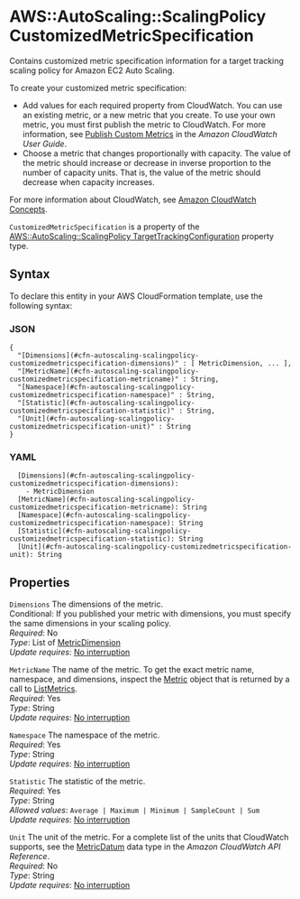 # AWS::AutoScaling::ScalingPolicy CustomizedMetricSpecification<a name="aws-properties-autoscaling-scalingpolicy-customizedmetricspecification"></a>

Contains customized metric specification information for a target tracking scaling policy for Amazon EC2 Auto Scaling\.

To create your customized metric specification:

- Add values for each required property from CloudWatch\. You can use an existing metric, or a new metric that you create\. To use your own metric, you must first publish the metric to CloudWatch\. For more information, see [Publish Custom Metrics](https://docs.aws.amazon.com/AmazonCloudWatch/latest/monitoring/publishingMetrics.html) in the _Amazon CloudWatch User Guide_\.
- Choose a metric that changes proportionally with capacity\. The value of the metric should increase or decrease in inverse proportion to the number of capacity units\. That is, the value of the metric should decrease when capacity increases\.

For more information about CloudWatch, see [Amazon CloudWatch Concepts](https://docs.aws.amazon.com/AmazonCloudWatch/latest/monitoring/cloudwatch_concepts.html)\.

`CustomizedMetricSpecification` is a property of the [AWS::AutoScaling::ScalingPolicy TargetTrackingConfiguration](https://docs.aws.amazon.com/AWSCloudFormation/latest/UserGuide/aws-properties-autoscaling-scalingpolicy-targettrackingconfiguration.html) property type\.

## Syntax<a name="aws-properties-autoscaling-scalingpolicy-customizedmetricspecification-syntax"></a>

To declare this entity in your AWS CloudFormation template, use the following syntax:

### JSON<a name="aws-properties-autoscaling-scalingpolicy-customizedmetricspecification-syntax.json"></a>

```
{
  "[Dimensions](#cfn-autoscaling-scalingpolicy-customizedmetricspecification-dimensions)" : [ MetricDimension, ... ],
  "[MetricName](#cfn-autoscaling-scalingpolicy-customizedmetricspecification-metricname)" : String,
  "[Namespace](#cfn-autoscaling-scalingpolicy-customizedmetricspecification-namespace)" : String,
  "[Statistic](#cfn-autoscaling-scalingpolicy-customizedmetricspecification-statistic)" : String,
  "[Unit](#cfn-autoscaling-scalingpolicy-customizedmetricspecification-unit)" : String
}
```

### YAML<a name="aws-properties-autoscaling-scalingpolicy-customizedmetricspecification-syntax.yaml"></a>

```
  [Dimensions](#cfn-autoscaling-scalingpolicy-customizedmetricspecification-dimensions):
    - MetricDimension
  [MetricName](#cfn-autoscaling-scalingpolicy-customizedmetricspecification-metricname): String
  [Namespace](#cfn-autoscaling-scalingpolicy-customizedmetricspecification-namespace): String
  [Statistic](#cfn-autoscaling-scalingpolicy-customizedmetricspecification-statistic): String
  [Unit](#cfn-autoscaling-scalingpolicy-customizedmetricspecification-unit): String
```

## Properties<a name="aws-properties-autoscaling-scalingpolicy-customizedmetricspecification-properties"></a>

`Dimensions` <a name="cfn-autoscaling-scalingpolicy-customizedmetricspecification-dimensions"></a>
The dimensions of the metric\.  
Conditional: If you published your metric with dimensions, you must specify the same dimensions in your scaling policy\.  
_Required_: No  
_Type_: List of [MetricDimension](aws-properties-autoscaling-scalingpolicy-metricdimension.md)  
_Update requires_: [No interruption](https://docs.aws.amazon.com/AWSCloudFormation/latest/UserGuide/using-cfn-updating-stacks-update-behaviors.html#update-no-interrupt)

`MetricName` <a name="cfn-autoscaling-scalingpolicy-customizedmetricspecification-metricname"></a>
The name of the metric\. To get the exact metric name, namespace, and dimensions, inspect the [Metric](https://docs.aws.amazon.com/AmazonCloudWatch/latest/APIReference/API_Metric.html) object that is returned by a call to [ListMetrics](https://docs.aws.amazon.com/AmazonCloudWatch/latest/APIReference/API_ListMetrics.html)\.  
_Required_: Yes  
_Type_: String  
_Update requires_: [No interruption](https://docs.aws.amazon.com/AWSCloudFormation/latest/UserGuide/using-cfn-updating-stacks-update-behaviors.html#update-no-interrupt)

`Namespace` <a name="cfn-autoscaling-scalingpolicy-customizedmetricspecification-namespace"></a>
The namespace of the metric\.  
_Required_: Yes  
_Type_: String  
_Update requires_: [No interruption](https://docs.aws.amazon.com/AWSCloudFormation/latest/UserGuide/using-cfn-updating-stacks-update-behaviors.html#update-no-interrupt)

`Statistic` <a name="cfn-autoscaling-scalingpolicy-customizedmetricspecification-statistic"></a>
The statistic of the metric\.  
_Required_: Yes  
_Type_: String  
_Allowed values_: `Average | Maximum | Minimum | SampleCount | Sum`  
_Update requires_: [No interruption](https://docs.aws.amazon.com/AWSCloudFormation/latest/UserGuide/using-cfn-updating-stacks-update-behaviors.html#update-no-interrupt)

`Unit` <a name="cfn-autoscaling-scalingpolicy-customizedmetricspecification-unit"></a>
The unit of the metric\. For a complete list of the units that CloudWatch supports, see the [MetricDatum](https://docs.aws.amazon.com/AmazonCloudWatch/latest/APIReference/API_MetricDatum.html) data type in the _Amazon CloudWatch API Reference_\.  
_Required_: No  
_Type_: String  
_Update requires_: [No interruption](https://docs.aws.amazon.com/AWSCloudFormation/latest/UserGuide/using-cfn-updating-stacks-update-behaviors.html#update-no-interrupt)
